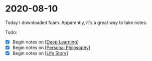 ---
---


# 2020-08-10

Today I downloaded foam. Apparently, it's a great way to take notes.

Todo:

- [x] Begin notes on [[Deep Learning]]
- [x] Begin notes on [[Personal Philosophy]]
- [x] Begin notes on [[Life Story]]

[//begin]: # "Autogenerated link references for markdown compatibility"
[Deep Learning]: ../deep-learning "Deep Learning"
[Personal Philosophy]: ../personal-philosophy "Personal Philosophy"
[Life Story]: ../life-story "Life Story"
[//end]: # "Autogenerated link references"